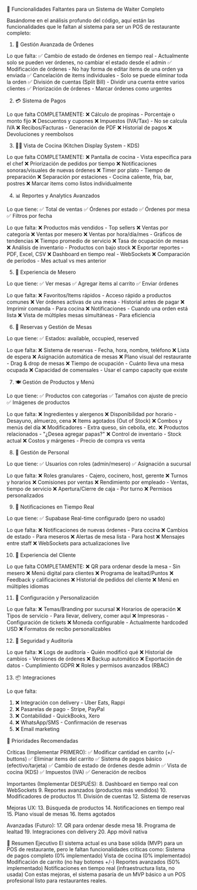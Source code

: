 🚀 Funcionalidades Faltantes para un Sistema de Waiter Completo

Basándome en el análisis profundo del código, aquí están las funcionalidades que le faltan al sistema para ser un POS de restaurante completo:

1. 🎫 Gestión Avanzada de Órdenes

Lo que falta:
✅ Cambio de estado de órdenes en tiempo real - Actualmente solo se pueden ver órdenes, no cambiar el estado desde el admin
✅ Modificación de órdenes - No hay forma de editar items de una orden ya enviada
✅ Cancelación de items individuales - Solo se puede eliminar toda la orden
✅ División de cuentas (Split Bill) - Dividir una cuenta entre varios clientes
✅ Priorización de órdenes - Marcar órdenes como urgentes

2. 💳 Sistema de Pagos

Lo que falta COMPLETAMENTE:
❌ Cálculo de propinas - Porcentaje o monto fijo
❌ Descuentos y cupones
❌ Impuestos (IVA/Tax) - No se calcula IVA
❌ Recibos/Facturas - Generación de PDF
❌ Historial de pagos
❌ Devoluciones y reembolsos

3. 🧑‍🍳 Vista de Cocina (Kitchen Display System - KDS)

Lo que falta COMPLETAMENTE:
❌ Pantalla de cocina - Vista específica para el chef
❌ Priorización de pedidos por tiempo
❌ Notificaciones sonoras/visuales de nuevas órdenes
❌ Timer por plato - Tiempo de preparación
❌ Separación por estaciones - Cocina caliente, fría, bar, postres
❌ Marcar items como listos individualmente

4. 📊 Reportes y Analytics Avanzados

Lo que tiene:
✅ Total de ventas
✅ Órdenes por estado
✅ Órdenes por mesa
✅ Filtros por fecha

Lo que falta:
❌ Productos más vendidos - Top sellers
❌ Ventas por categoría
❌ Ventas por mesero
❌ Ventas por hora/día/mes - Gráficos de tendencias
❌ Tiempo promedio de servicio
❌ Tasa de ocupación de mesas
❌ Análisis de inventario - Productos con bajo stock
❌ Exportar reportes - PDF, Excel, CSV
❌ Dashboard en tiempo real - WebSockets
❌ Comparación de períodos - Mes actual vs mes anterior

5. 📱 Experiencia de Mesero

Lo que tiene:
✅ Ver mesas
✅ Agregar items al carrito
✅ Enviar órdenes

Lo que falta:
❌ Favoritos/Items rápidos - Acceso rápido a productos comunes
❌ Ver órdenes activas de una mesa - Historial antes de pagar
❌ Imprimir comanda - Para cocina
❌ Notificaciones - Cuando una orden está lista
❌ Vista de múltiples mesas simultáneas - Para eficiencia

6. 🎨 Reservas y Gestión de Mesas

Lo que tiene:
✅ Estados: available, occupied, reserved

Lo que falta:
❌ Sistema de reservas - Fecha, hora, nombre, teléfono
❌ Lista de espera
❌ Asignación automática de mesas
❌ Plano visual del restaurante - Drag & drop de mesas
❌ Tiempo de ocupación - Cuánto lleva una mesa ocupada
❌ Capacidad de comensales - Usar el campo capacity que existe

7. 🍽️ Gestión de Productos y Menú

Lo que tiene:
✅ Productos con categorías
✅ Tamaños con ajuste de precio
✅ Imágenes de productos

Lo que falta:
❌ Ingredientes y alergenos
❌ Disponibilidad por horario - Desayuno, almuerzo, cena
❌ Items agotados (Out of Stock)
❌ Combos y menús del día
❌ Modificadores - Extra queso, sin cebolla, etc.
❌ Productos relacionados - "¿Desea agregar papas?"
❌ Control de inventario - Stock actual
❌ Costos y márgenes - Precio de compra vs venta

8. 👥 Gestión de Personal

Lo que tiene:
✅ Usuarios con roles (admin/mesero)
✅ Asignación a sucursal

Lo que falta:
❌ Roles granulares - Cajero, cocinero, host, gerente
❌ Turnos y horarios
❌ Comisiones por ventas
❌ Rendimiento por empleado - Ventas, tiempo de servicio
❌ Apertura/Cierre de caja - Por turno
❌ Permisos personalizados

9. 🔔 Notificaciones en Tiempo Real

Lo que tiene:
✅ Supabase Real-time configurado (pero no usado)

Lo que falta:
❌ Notificaciones de nuevas órdenes - Para cocina
❌ Cambios de estado - Para meseros
❌ Alertas de mesa lista - Para host
❌ Mensajes entre staff
❌ WebSockets para actualizaciones live

10. 📲 Experiencia del Cliente

Lo que falta COMPLETAMENTE:
❌ QR para ordenar desde la mesa - Sin mesero
❌ Menú digital para clientes
❌ Programa de lealtad/Puntos
❌ Feedback y calificaciones
❌ Historial de pedidos del cliente
❌ Menú en múltiples idiomas

11. 🔧 Configuración y Personalización

Lo que falta:
❌ Temas/Branding por sucursal
❌ Horarios de operación
❌ Tipos de servicio - Para llevar, delivery, comer aquí
❌ Impresoras - Configuración de tickets
❌ Moneda configurable - Actualmente hardcoded USD
❌ Formatos de recibo personalizables

12. 🔐 Seguridad y Auditoría

Lo que falta:
❌ Logs de auditoría - Quién modificó qué
❌ Historial de cambios - Versiones de órdenes
❌ Backup automático
❌ Exportación de datos - Cumplimiento GDPR
❌ Roles y permisos avanzados (RBAC)

13. 📦 Integraciones

Lo que falta:
1. ❌ Integración con delivery - Uber Eats, Rappi
2. ❌ Pasarelas de pago - Stripe, PayPal
3. ❌ Contabilidad - QuickBooks, Xero
4. ❌ WhatsApp/SMS - Confirmación de reservas
5. ❌ Email marketing

🎯 Prioridades Recomendadas

Críticas (Implementar PRIMERO):
✅ Modificar cantidad en carrito (+/- buttons)
✅ Eliminar items del carrito
✅ Sistema de pagos básico (efectivo/tarjeta)
✅ Cambio de estado de órdenes desde admin
✅ Vista de cocina (KDS)
✅ Impuestos (IVA)
✅ Generación de recibos

Importantes (Implementar DESPUÉS):
8. Dashboard en tiempo real con WebSockets
9. Reportes avanzados (productos más vendidos)
10. Modificadores de productos
11. División de cuentas
12. Sistema de reservas

Mejoras UX:
13. Búsqueda de productos
14. Notificaciones en tiempo real
15. Plano visual de mesas
16. Items agotados

Avanzadas (Futuro):
17. QR para ordenar desde mesa
18. Programa de lealtad
19. Integraciones con delivery
20. App móvil nativa

📝 Resumen Ejecutivo
El sistema actual es una base sólida (MVP) para un POS de restaurante, pero le faltan funcionalidades críticas como:
Sistema de pagos completo (0% implementado)
Vista de cocina (0% implementado)
Modificación de carrito (no hay botones +/-)
Reportes avanzados (50% implementado)
Notificaciones en tiempo real (infraestructura lista, no usada)
Con estas mejoras, el sistema pasaría de un MVP básico a un POS profesional listo para restaurantes reales.
